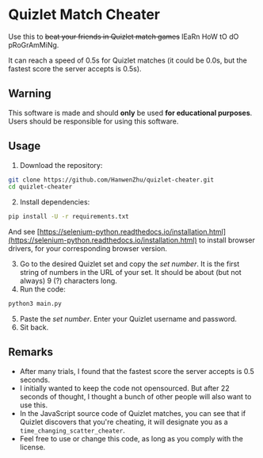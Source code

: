 # Quizlet Match Cheater
Use this to ~~beat your friends in Quizlet match games~~ lEaRn HoW tO dO pRoGrAmMiNg.

It can reach a speed of 0.5s for Quizlet matches (it could be 0.0s, but the fastest score the server accepts is 0.5s).

## Warning
This software is made and should **only** be used **for educational purposes**. Users should be responsible for using this software.

## Usage
1. Download the repository:
```sh
git clone https://github.com/HanwenZhu/quizlet-cheater.git
cd quizlet-cheater
```
2. Install dependencies:
```sh
pip install -U -r requirements.txt
```
And see [https://selenium-python.readthedocs.io/installation.html](https://selenium-python.readthedocs.io/installation.html) to install browser drivers, for your corresponding browser version.

3. Go to the desired Quizlet set and copy the _set number_. It is the first string of numbers in the URL of your set. It should be about (but not always) 9 (?) characters long.
4. Run the code:
```sh
python3 main.py
```
5. Paste the _set number_. Enter your Quizlet username and password.
6. Sit back.

## Remarks
- After many trials, I found that the fastest score the server accepts is 0.5 seconds.
- I initially wanted to keep the code not opensourced. But after 22 seconds of thought, I thought a bunch of other people will also want to use this.
- In the JavaScript source code of Quizlet matches, you can see that if Quizlet discovers that you're cheating, it will designate you as a `time_changing_scatter_cheater`.
- Feel free to use or change this code, as long as you comply with the license.
